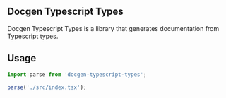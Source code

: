 ## Docgen Typescript Types

Docgen Typescript Types is a library that generates documentation from Typescript types.

## Usage

```typescript
import parse from 'docgen-typescript-types';

parse('./src/index.tsx');
```
